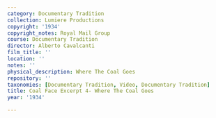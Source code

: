 ```yaml
---
category: Documentary Tradition
collection: Lumiere Productions
copyright: '1934'
copyright_notes: Royal Mail Group
course: Documentary Tradition
director: Alberto Cavalcanti
film_title: ''
location: ''
notes: ''
physical_description: Where The Coal Goes
repository: ''
taxonomies: [Documentary Tradition, Video, Documentary Tradition]
title: Coal Face Excerpt 4- Where The Coal Goes
year: '1934'

---
```

